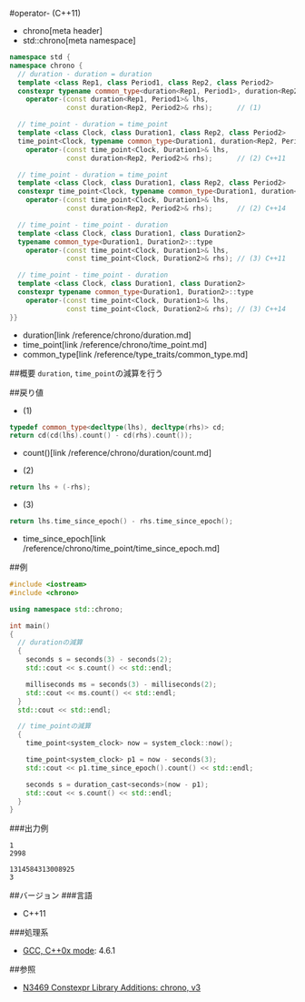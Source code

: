 #operator- (C++11)
* chrono[meta header]
* std::chrono[meta namespace]

```cpp
namespace std {
namespace chrono {
  // duration - duration = duration
  template <class Rep1, class Period1, class Rep2, class Period2>
  constexpr typename common_type<duration<Rep1, Period1>, duration<Rep2, Period2>>::type
    operator-(const duration<Rep1, Period1>& lhs,
              const duration<Rep2, Period2>& rhs);      // (1)

  // time_point - duration = time_point
  template <class Clock, class Duration1, class Rep2, class Period2>
  time_point<Clock, typename common_type<Duration1, duration<Rep2, Period2>>::type>
    operator-(const time_point<Clock, Duration1>& lhs,
              const duration<Rep2, Period2>& rhs);      // (2) C++11

  // time_point - duration = time_point
  template <class Clock, class Duration1, class Rep2, class Period2>
  constexpr time_point<Clock, typename common_type<Duration1, duration<Rep2, Period2>>::type>
    operator-(const time_point<Clock, Duration1>& lhs,
              const duration<Rep2, Period2>& rhs);      // (2) C++14

  // time_point - time_point - duration
  template <class Clock, class Duration1, class Duration2>
  typename common_type<Duration1, Duration2>::type
    operator-(const time_point<Clock, Duration1>& lhs,
              const time_point<Clock, Duration2>& rhs); // (3) C++11

  // time_point - time_point - duration
  template <class Clock, class Duration1, class Duration2>
  constexpr typename common_type<Duration1, Duration2>::type
    operator-(const time_point<Clock, Duration1>& lhs,
              const time_point<Clock, Duration2>& rhs); // (3) C++14
}}
```
* duration[link /reference/chrono/duration.md]
* time_point[link /reference/chrono/time_point.md]
* common_type[link /reference/type_traits/common_type.md]

##概要
`duration`, `time_point`の減算を行う


##戻り値
- (1)

```cpp
typedef common_type<decltype(lhs), decltype(rhs)> cd;
return cd(cd(lhs).count() - cd(rhs).count());
```
* count()[link /reference/chrono/duration/count.md]

- (2)

```cpp
return lhs + (-rhs);
```

- (3)

```cpp
return lhs.time_since_epoch() - rhs.time_since_epoch();
```
* time_since_epoch[link /reference/chrono/time_point/time_since_epoch.md]


##例
```cpp
#include <iostream>
#include <chrono>

using namespace std::chrono;

int main()
{
  // durationの減算
  {
    seconds s = seconds(3) - seconds(2);
    std::cout << s.count() << std::endl;

    milliseconds ms = seconds(3) - milliseconds(2);
    std::cout << ms.count() << std::endl;
  }
  std::cout << std::endl;

  // time_pointの減算
  {
    time_point<system_clock> now = system_clock::now();

    time_point<system_clock> p1 = now - seconds(3);
    std::cout << p1.time_since_epoch().count() << std::endl;

    seconds s = duration_cast<seconds>(now - p1);
    std::cout << s.count() << std::endl;
  }
}
```

###出力例
```
1
2998

1314584313008925
3
```

##バージョン
###言語
- C++11

###処理系
- [GCC, C++0x mode](/implementation.md#gcc): 4.6.1


##参照
- [N3469 Constexpr Library Additions: chrono, v3](http://www.open-std.org/jtc1/sc22/wg21/docs/papers/2012/n3469.html)

